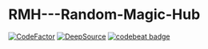 # RMH---Random-Magic-Hub
[![CodeFactor](https://www.codefactor.io/repository/github/curlearn/rmh---random-magic-hub/badge/main?s=2369509aa8f71e3e14bedbfd1f30e1db23aa3f70)](https://www.codefactor.io/repository/github/curlearn/rmh---random-magic-hub/overview/main)
[![DeepSource](https://deepsource.io/gh/CurLearn/RMH---Random-Magic-Hub.svg/?label=active+issues&show_trend=true&token=WZPcGeUSXBgebOAGltG7IhZ0)](https://deepsource.io/gh/CurLearn/RMH---Random-Magic-Hub/?ref=repository-badge)
[![codebeat badge](https://codebeat.co/badges/a16bb731-e76e-4886-8498-6bb9d2a9b046)](https://codebeat.co/projects/github-com-curlearn-rmh-random-magic-hub-main)
